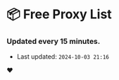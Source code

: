 # :package: Free Proxy List
### Updated every 15 minutes.

- Last updated: `2024-10-03 21:16`

:heart:
